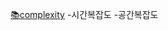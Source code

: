 [📚complexity](https://github.com/Na-gang99/Computer-Science/blob/main/data%20structure/Complexity.md)
-시간복잡도
-공간복잡도
